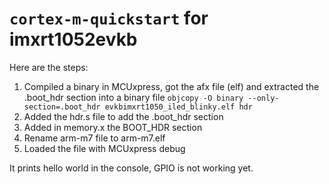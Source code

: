 # `cortex-m-quickstart` for imxrt1052evkb

Here are the steps:


1. Compiled a binary in MCUxpress, got the afx file (elf) and extracted the .boot_hdr section into a binary file 
  ``objcopy -O binary --only-section=.boot_hdr evkbimxrt1050_iled_blinky.elf hdr``
2. Added the hdr.s file to add the .boot_hdr section
3. Added in memory.x the BOOT_HDR section
4. Rename arm-m7 file to arm-m7.elf
5. Loaded the file with MCUxpress debug


It prints hello world in the console, GPIO is not working yet.